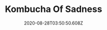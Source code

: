 ---
title: Kombucha Of Sadness
date: "2020-08-28T03:50:50.608Z"
description: "In which Gareth gets a scoby, and kinda wishes he hadn't, but there you have it."
---